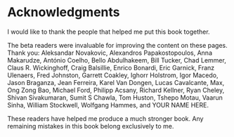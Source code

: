 # Acknowledgments

I would like to thank the people
that helped me put this book together.

The beta readers were invaluable
for improving the content
on these pages.
Thank you:
Aleksandar Novakovic,
Alexandros Papakostopoulos,
Anna Makarudze,
António Coelho,
Bello Abdulhakeem,
Bill Tucker,
Chad Lemmer,
Claus R. Wickinghoff,
Craig Balsillie,
Enrico Bonardi,
Eric Garnick,
Franz Ulenaers,
Fred Johnston,
Garrett Coakley,
Ighorr Holstrom,
Igor Macedo,
Jason Braganza,
Jean Ferreira,
Karel Van Dongen,
Lucas Cavalcante,
Max, Ong Zong Bao,
Michael Ford,
Philipp Acsany,
Richard Kellner,
Ryan Cheley,
Shivan Sivakumaran,
Sumit S Chawla,
Tom Huston,
Tshepo Motau,
Vaarun Sinha,
William Stockwell,
Wolfgang Hammes,
and
YOUR NAME HERE.

These readers have helped me
produce a much stronger book.
Any remaining mistakes in this book
belong exclusively to me.
